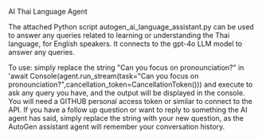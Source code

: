AI Thai Language Agent 

The attached Python script autogen_ai_language_assistant.py can be used to answer any queries related to learning or understanding the Thai language, for English speakers. It connects to the gpt-4o LLM model to answer any queries.

To use: simply replace the string "Can you focus on pronounciation?" in 'await Console(agent.run_stream(task="Can you focus on pronounciation?",cancellation_token=CancellationToken())) and execute to ask any query you have, and the output will be displayed in the console. You will need a GITHUB personal access token or similar to connect to the API. If you have a follow up question or want to reply to something the AI agent has said, simply replace the string with your new question, as the AutoGen assistant agent will remember your conversation history. 

